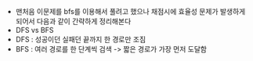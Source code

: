 - 맨처음 이문제를 bfs를 이용해서 풀려고 했으나 채점시에 효율성 문제가 발생하게 되어서 다음과 같이 간략하게 정리해본다
- DFS vs BFS
- DFS : 성공이던 실패던 끝까지 한 경로만 조짐
- BFS : 여러 경로를 한 단계씩 검색 -> 짧은 경로가 가장 먼저 도달함

